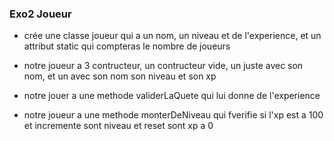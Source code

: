 ### Exo2 Joueur

- crée une classe joueur qui a un nom, un niveau et de l'experience, et un attribut static qui compteras le nombre de joueurs

- notre joueur a 3 contructeur, un contructeur vide, un juste avec son nom, et un avec son nom son niveau et son xp

- notre jouer a une methode validerLaQuete qui lui donne de l'experience

- notre joueur a une methode monterDeNiveau qui fverifie si l'xp est a 100 et incremente sont niveau et reset sont xp a 0
